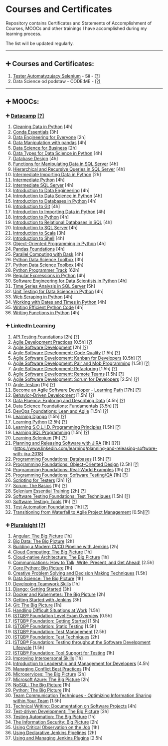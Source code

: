 # Courses and Certificates

Repository contains Certificates and Statements of Accomplishment of Courses, MOOCs and other trainings I have accomplished during my learning process.

The list will be updated regularly.

___
## :heavy_plus_sign:  Courses and Certificates:
1. [Tester Automatyzujący Selenium](/Courses%20and%20Certificates/Tester%20Automatyzuj%C4%85cy%20Selenium%20-%20Sii%20-%20Certyfikat.pdf) - Sii -       [[?]](https://sii.pl/szkolenia/oferta/tester-automatyzujacy/)
2. Data Science od podstaw - CODE:ME - [[?]](https://codeme.pl/datascience/)

___
## :heavy_plus_sign:  MOOCs:
### :heavy_plus_sign: [Datacamp](/MOOCs/DataCamp) [[?]](https://www.datacamp.com/courses-all)

1. [Cleaning Data in Python](/MOOCs/DataCamp/Cleaning%20Data%20in%20Python%20%5B4h%5D.pdf) [4h]
2. [Conda Essentials](/MOOCs/DataCamp/Conda%20Essentials%20%5B3h%5D.pdf) [3h]
3. [Data Engineering for Everyone](/MOOCs/DataCamp/Data%20Engineering%20for%20Everyone%20%5B2h%5D.pdf) [2h]
4. [Data Manipulation with pandas](/MOOCs/DataCamp/Data%20Manipulation%20with%20pandas%20%5B4h%5D.pdf) [4h]
5. [Data Science for Business](/MOOCs/DataCamp/Data%20Science%20for%20Business%20%5B2h%5D.pdf) [2h]
6. [Data Types for Data Science in Python](/MOOCs/DataCamp/Data%20Types%20for%20Data%20Science%20in%20Python%20%5B4h%5D.pdf) [4h]
7. [Database Design](/MOOCs/DataCamp/Database%20Design%20%5B4h%5D.pdf) [4h]
8. [Functions for Manipulating Data in SQL Server](/MOOCs/DataCamp/Functions%20for%20Manipulating%20Data%20in%20SQL%20Server%20%5B4h%5D.pdf) [4h]
9. [Hierarchical and Recursive Queries in SQL Server](/MOOCs/DataCamp/Hierarchical%20and%20Recursive%20Queries%20in%20SQL%20Server%20%5B4h%5D.pdf) [4h]
10. [Intermediate Importing Data in Python](/MOOCs/DataCamp/Intermediate%20Importing%20Data%20in%20Python%20%5B2h%5D.pdf) [2h]
11. [Intermediate Python](/MOOCs/DataCamp/Intermediate%20Python%20%5B4h%5D.pdf) [4h]
12. [Intermediate SQL Server](/MOOCs/DataCamp/Intermediate%20SQL%20Server%20%5B4h%5D.pdf) [4h]
13. [Introduction to Data Engineering](/MOOCs/DataCamp/Introduction%20to%20Data%20Engineering%20%5B4h%5D.pdf) [4h]
14. [Introduction to Data Science in Python](/MOOCs/DataCamp/Introduction%20to%20Data%20Science%20in%20Python%20%5B4h%5D.pdf) [4h]
15. [Introduction to Databases in Python](/MOOCs/DataCamp/Introduction%20to%20Databases%20in%20Python%20%5B4h%5D.pdf) [4h]
16. [Introduction to Git](/MOOCs/DataCamp/Introduction%20to%20Git%20%5B4h%5D.pdf) [4h]
17. [Introduction to Importing Data in Python](/MOOCs/DataCamp/Introduction%20to%20Importing%20Data%20in%20Python%20%5B4h%5D.pdf) [4h]
18. [Introduction to Python](/MOOCs/DataCamp/Introduction%20to%20Python%20%5B4h%5D.pdf) [4h]
19. [Introduction to Relational Databases in SQL](/MOOCs/DataCamp/Introduction%20to%20Relational%20Databases%20in%20SQL%20%5B4h%5D.pdf) [4h]
20. [Introduction to SQL Server](/MOOCs/DataCamp/Introduction%20to%20SQL%20Server%20%5B4h%5D.pdf) [4h]
21. [Introduction to Scala](/MOOCs/DataCamp/Introduction%20to%20Scala%20%5B3h%5D.pdf) [3h]
22. [Introduction to Shell](/MOOCs/DataCamp/Introduction%20to%20Shell%20%5B4h%5D.pdf) [4h]
23. [Object-Oriented Programming in Python](/MOOCs/DataCamp/Object-Oriented%20Programming%20in%20Python%20%5B4h%5D.pdf) [4h]
24. [Pandas Foundations](/MOOCs/DataCamp/Pandas%20Foundations%20%5B4h%5D.pdf) [4h]
25. [Parallel Computing with Dask](/MOOCs/DataCamp/Parallel%20Computing%20with%20Dask%20%5B4h%5D.pdf) [4h]
26. [Python Data Science Toolbox](/MOOCs/DataCamp/Python%20Data%20Science%20Toolbox%20%5B3h%5D.pdf) [3h]
27. [Python Data Science Toolbox](/MOOCs/DataCamp/Python%20Data%20Science%20Toolbox%20%5B4h%5D.pdf) [4h]
28. [Python Programmer Track](/MOOCs/DataCamp/Python%20Programmer%20Track%20%5B62h%5D.pdf) [62h]
29. [Regular Expressions in Python](/MOOCs/DataCamp/Regular%20Expressions%20in%20Python%20%5B4h%5D.pdf) [4h]
30. [Software Engineering for Data Scientists in Python](/MOOCs/DataCamp/Software%20Engineering%20for%20Data%20Scientists%20in%20Python%20%5B4h%5D.pdf) [4h]
31. [Time Series Analysis in SQL Server](/MOOCs/DataCamp/Time%20Series%20Analysis%20in%20SQL%20Server%20%5B5h%5D.pdf) [5h]
32. [Unit Testing for Data Science in Python](/MOOCs/DataCamp/Unit%20Testing%20for%20Data%20Science%20in%20Python%20%5B4h%5D.pdf) [4h]
33. [Web Scraping in Python](/MOOCs/DataCamp/Web%20Scraping%20in%20Python%20%5B4h%5D.pdf) [4h]
34. [Working with Dates and Times in Python](/MOOCs/DataCamp/Working%20with%20Dates%20and%20Times%20in%20Python%20%5B4h%5D.pdf) [4h]
35. [Writing Efficient Python Code](/MOOCs/DataCamp/Writing%20Efficient%20Python%20Code%20%5B4h%5D.pdf) [4h]
36. [Writing Functions in Python](/MOOCs/DataCamp/Writing%20Functions%20in%20Python%20%5B4h%5D.pdf) [4h] 


### :heavy_plus_sign: [LinkedIn Learning](/MOOCs/LinkedIn%20Learning)
1. [API Testing Foundations](/MOOCs/LinkedIn%20Learning/API%20Testing%20Foundations%20%5B2h%5D.pdf) [2h] [[?]](https://www.linkedin.com/learning/api-testing-foundations)
2. [Agile Development Practices](/MOOCs/LinkedIn%20Learning/Agile%20Development%20Practices%20%5B0.5h%5D.pdf) [0.5h] [[?]](https://www.linkedin.com/learning/agile-development-practices)
3. [Agile Software Development](/MOOCs/LinkedIn%20Learning/Agile%20Software%20Development%20Code%20Quality%20%5B1.5h%5D.pdf) [2h] [[?]](https://www.linkedin.com/learning/agile-software-development)
4. [Agile Software Development: Code Quality](/MOOCs/LinkedIn%20Learning/Agile%20Software%20Development%20Kanban%20for%20Developers%20%5B0.5h%5D.pdf) [1.5h] [[?]](https://www.linkedin.com/learning/agile-software-development-code-quality)
5. [Agile Software Development: Kanban for Developers](/MOOCs/LinkedIn%20Learning/Agile%20Software%20Development%20Pair%20and%20Mob%20Programming%20%5B1.5h%5D.pdf) [0.5h] [[?]](https://www.linkedin.com/learning/agile-software-development-kanban-for-developers)
6. [Agile Software Development: Pair and Mob Programming](/MOOCs/LinkedIn%20Learning/Agile%20Software%20Development%20Refactoring%20%5B1.5h%5D.pdf) [1.5h] [[?]](https://www.linkedin.com/learning/agile-software-development-pair-and-mob-programming)
7. [Agile Software Development: Refactoring](/MOOCs/LinkedIn%20Learning/Agile%20Software%20Development%20Remote%20Teams%20%5B1.5h%5D.pdf) [1.5h] [[?]](https://www.linkedin.com/learning/agile-software-development-refactoring)
8. [Agile Software Development: Remote Teams](/MOOCs/LinkedIn%20Learning/Agile%20Software%20Development%20Scrum%20for%20Developers%20%5B2.5h%5D.pdf) [1.5h] [[?]](https://www.linkedin.com/learning/agile-software-development-remote-teams)
9. [Agile Software Development: Scrum for Developers](/MOOCs/LinkedIn%20Learning/Agile%20Software%20Development%20%5B2h%5D.pdf) [2.5h] [[?]](https://www.linkedin.com/learning/agile-software-development-scrum-for-developers)
10. [Agile Testing](/MOOCs/LinkedIn%20Learning/Agile%20Testing%20%5B1h%5D.pdf) [1h] [[?]](https://www.linkedin.com/learning/agile-testing-2)
11. [Become an Agile Software Developer - Learning Path](/MOOCs/LinkedIn%20Learning/Become%20an%20Agile%20Software%20Developer%20%5B17h%5D.pdf) [17h] [[?]](https://www.linkedin.com/learning/paths/become-an-agile-software-developer)
12. [Behavior-Driven Development](/MOOCs/LinkedIn%20Learning/Behavior%20Driven%20Development%20%5B1.5h%5D.pdf) [1.5h] [[?]](https://www.linkedin.com/learning/behavior-driven-development)
13. [Data Fluency: Exploring and Describing Data](/MOOCs/LinkedIn%20Learning/Data%20Fluency%20Exploring%20and%20Describing%20Data%20%5B4.5h%5D.pdf) [4.5h] [[?]](https://www.linkedin.com/learning/data-fluency-exploring-and-describing-data)
14. [Data Science Foundations: Fundamentals](/MOOCs/LinkedIn%20Learning/Data%20Science%20Foundations%20Fundamentals%20%5B3.5h%5D.pdf) [3.5h] [[?]](https://www.linkedin.com/learning/data-science-foundations-fundamentals-2019)
15. [DevOps Foundations: Lean and Agile](/MOOCs/LinkedIn%20Learning/DevOps%20Foundations%20Lean%20and%20Agile%20%5B1.5h%5D.pdf) [1.5h] [[?]](https://www.linkedin.com/learning/devops-foundations-lean-and-agile)
16. [Learning Django](/MOOCs/LinkedIn%20Learning/Learning%20Django%20%5B1.5h%5D.pdf) [1.5h] [[?]](https://www.linkedin.com/learning/learning-django-2)
17. [Learning Python](/MOOCs/LinkedIn%20Learning/Learning%20Python%20%5B2.5h%5D.pdf) [2.5h] [[?]](https://www.linkedin.com/learning/learning-python-2020)
18. [Learning S.O.L.I.D. Programming Principles](/MOOCs/LinkedIn%20Learning/Learning%20S.O.L.I.D.%20Programming%20Principles%20%5B1.5h%5D.pdf) [1.5h] [[?]](https://www.linkedin.com/learning/learning-s-o-l-i-d-programming-principles)
19. [Learning SQL Programming](/MOOCs/LinkedIn%20Learning/Learning%20SQL%20Programming%20%5B1.5h%5D.pdf) [1.5h] [[?]](https://www.linkedin.com/learning/learning-sql-programming-2017)
20. [Learning Selenium](/MOOCs/LinkedIn%20Learning/Learning%20Selenium%20%5B1h%5D.pdf) [1h] [[?]](https://www.linkedin.com/learning/learning-selenium)
21. [Planning and Releasing Software with JIRA](/MOOCs/LinkedIn%20Learning/Planning%20and%20Releasing%20Software%20with%20JIRA%20%5B1h%5D.pdf) [1h] [[?]](https://www.linkedin.com/learning/planning-and-releasing-software-with-jira-2018]
22. [Programming Foundations: Databases](/MOOCs/LinkedIn%20Learning/Programming%20Foundations%20Databases%20%5B1.5h%5D.pdf) [1.5h] [[?]](https://www.linkedin.com/learning/programming-foundations-databases-2)
23. [Programming Foundations: Object-Oriented Design](/MOOCs/LinkedIn%20Learning/Programming%20Foundations%20ObjectOriented%20Design%20%5B2.5h%5D.pdf) [2.5h] [[?]](https://www.linkedin.com/learning/programming-foundations-object-oriented-design-3)
24. [Programming Foundations: Real-World Examples](/MOOCs/LinkedIn%20Learning/Programming%20Foundations%20Real%20World%20Examples%20%5B3h%5D.pdf) [3h] [[?]](https://www.linkedin.com/learning/programming-foundations-real-world-examples)
25. [Programming Foundations: Software Testing/QA](/MOOCs/LinkedIn%20Learning/Programming%20Foundations%20Software%20Testing%20QA%20%5B1h%5D.pdf) [1h] [[?]](https://www.linkedin.com/learning/programming-foundations-software-testing-qa)
26. [Scripting for Testers](/MOOCs/LinkedIn%20Learning/Scripting%20for%20Testers%20%5B2h%5D.pdf) [2h] [[?]](https://www.linkedin.com/learning/scripting-for-testers)
27. [Scrum: The Basics](/MOOCs/LinkedIn%20Learning/Scrum%20The%20Basics%20%5B1h%5D.pdf) [1h] [[?]](https://www.linkedin.com/learning/scrum-the-basics)
28. [Selenium Essential Training](/MOOCs/LinkedIn%20Learning/Selenium%20Essential%20Training%20%5B2h%5D.pdf) [2h] [[?]](https://www.linkedin.com/learning/selenium-essential-training)
29. [Software Testing Foundations: Test Techniques](/MOOCs/LinkedIn%20Learning/Software%20Testing%20Foundations%20Test%20Techniques%20%5B1.5h%5D.pdf) [1.5h] [[?]](https://www.linkedin.com/learning/software-testing-foundations-test-techniques)
30. [Software Testing: Tools](/MOOCs/LinkedIn%20Learning/Software%20Testing%20Tools%20%5B1h%5D.pdf) [1h] [[?]](https://www.linkedin.com/learning/software-testing-tools)
31. [Test Automation Foundations](/MOOCs/LinkedIn%20Learning/Test%20Automation%20Foundations%20%5B1h%5D.pdf) [1h] [[?]](https://www.linkedin.com/learning/test-automation-foundations)
32. [Transitioning from Waterfall to Agile Project Management](/MOOCs/LinkedIn%20Learning/Transitioning%20from%20Waterfall%20to%20Agile%20Project%20Management%20%5B0.5h%5D.pdf) [0.5h][[?]](https://www.linkedin.com/learning/transitioning-from-waterfall-to-agile-project-management-2019)


### :heavy_plus_sign: [Pluralsight](/MOOCs/Pluralsight) [[?]](https://www.pluralsight.com/browse)
1. [Angular: The Big Picture](/MOOCs/Pluralsight/Angular%20-%20The%20Big%20Picture%20%5B1h%5D.pdf) [1h]
2. [Big Data: The Big Picture](/MOOCs/Pluralsight/Big%20Data%20-%20The%20Big%20Picture%20%5B2h%5D.pdf) [2h]
3. [Building a Modern CI/CD Pipeline with Jenkins](/MOOCs/Pluralsight/Building%20a%20modern%20CI%20CD%20pipeline%20with%20Jenkins%20%5B2h%5D.pdf) [2h]
4. [Cloud Computing: The Big Picture](/MOOCs/Pluralsight/Cloud%20Computing%20-%20The%20Big%20Picture%20%5B1h%5D.pdf) [1h]
5. [Cloud-native Architecture: The Big Picture](/MOOCs/Pluralsight/Cloud-native%20Architecture%20-%20The%20Big%20Picture%20%5B1h%5D.pdf) [1h]
6. [Communications: How to Talk, Write, Present, and Get Ahead!](/MOOCs/Pluralsight/Communications%20-%20How%20to%20Talk%2C%20Write%2C%20Present%2C%20and%20Get%20Ahead!%20%5B2.5h%5D.pdf) [2.5h]
7. [Core Python: Big Picture](/MOOCs/Pluralsight/Core%20Python%20-%20Big%20Picture%20%5B1h%5D.pdf) [1h]
8. [Creative Problem Solving and Decision Making Techniques](/MOOCs/Pluralsight/Creative%20Problem%20Solving%20and%20Decision%20Making%20Techniques%20%5B1.5h%5D.pdf) [1.5h]
9. [Data Science: The Big Picture](/MOOCs/Pluralsight/Data%20Science%20-%20The%20Big%20Picture%20%5B1h%5D.pdf) [1h]
10. [Developing Teamwork Skills](/MOOCs/Pluralsight/Developing%20Teamwork%20Skills%20%5B1h%5D.pdf) [1h]
11. [Django: Getting Started](/MOOCs/Pluralsight/Django%20-%20Getting%20Started.pdf) [3h]
12. [Docker and Kubernetes: The Big Picture](/MOOCs/Pluralsight/Docker%20and%20Kubernetes%20-%20The%20Big%20Picture%20%5B2h%5D.pdf) [2h]
13. [Getting Started with Jenkins](/MOOCs/Pluralsight/Getting%20Started%20with%20Jenkins%20%5B3h%5D.pdf) [3h]
14. [Git: The Big Picture](/MOOCs/Pluralsight/Git%20-%20The%20Big%20Picture%20%5B1h%5D.pdf) [1h]
15. [Handling Difficult Situations at Work](/MOOCs/Pluralsight/Handling%20Difficult%20Situations%20at%20Work%20%5B1.5h%5D.pdf) [1.5h]
16. [ISTQB® Foundation Level Exam Overview](/MOOCs/Pluralsight/ISTQB%C2%AE%20Foundation%20-%20Getting%20Started%20%5B1.5h%5D.pdf) [0.5h]
17. [ISTQB® Foundation: Getting Started](/MOOCs/Pluralsight/ISTQB%C2%AE%20Foundation%20-%20Static%20Testing%20%5B1.5h%5D.pdf) [1.5h]
18. [ISTQB® Foundation: Static Testing](/MOOCs/Pluralsight/ISTQB%C2%AE%20Foundation%20-%20Test%20Management%20%5B2.5h%5D.pdf) [1.5h]
19. [ISTQB® Foundation: Test Management](/MOOCs/Pluralsight/ISTQB%C2%AE%20Foundation%20-%20Test%20Techniques%20%5B2h%5D.pdf) [2.5h]
20. [ISTQB® Foundation: Test Techniques](/MOOCs/Pluralsight/ISTQB%C2%AE%20Foundation%20-%20Testing%20throughout%20the%20Software%20Development%20Lifecycle%20%5B1.5h%5D.pdf) [2h]
21. [ISTQB® Foundation: Testing throughout the Software Development Lifecycle](/MOOCs/Pluralsight/ISTQB%C2%AE%20Foundation%20-%20Tool%20Support%20for%20Testing%20%5B1h%5D.pdf) [1.5h]
22. [ISTQB® Foundation: Tool Support for Testing](/MOOCs/Pluralsight/ISTQB%C2%AE%20Foundation%20Level%20Exam%20Overview%20%5B0.5h%5D.pdf) [1h]
23. [Improving Interpersonal Skills](/MOOCs/Pluralsight/Improving%20Interpersonal%20Skills%20%5B1h%5D.pdf) [1h]
24. [Introduction to Leadership and Management for Developers](/MOOCs/Pluralsight/Introduction%20to%20Leadership%20and%20Management%20for%20Developers%20%5B4.5h%5D.pdf) [4.5h]
25. [Managing Conflict Best Practices](/MOOCs/Pluralsight/Managing%20Conflict%20Best%20Practices%20%5B1h%5D.pdf) [1h]
26. [Microservices: The Big Picture](/MOOCs/Pluralsight/Microservices%20-%20The%20Big%20Picture%20%5B2h%5D.pdf) [2h]
27. [Microsoft Azure: The Big Picture](/MOOCs/Pluralsight/Microsoft%20Azure%20-%20The%20Big%20Picture%20%5B2h%5D.pdf) [2h]
28. [NoSQL: The Big Picture](/MOOCs/Pluralsight/NoSQL%20-%20The%20Big%20Picture%20%5B1h%5D.pdf) [1h]
29. [Python: The Big Picture](/MOOCs/Pluralsight/Python%20-%20The%20Big%20Picture%20%5B1h%5D.pdf) [1h]
30. [Team Communication Techniques - Optimizing Information Sharing within Your Team](/MOOCs/Pluralsight/Team%20Communication%20Techniques%20-%20Optimizing%20Information%20Sharing%20within%20Your%20Team%20%5B1.5h%5D.pdf) [1.5h]
31. [Technical Writing: Documentation on Software Projects](/MOOCs/Pluralsight/Technical%20Writing%20-%20Documentation%20on%20Software%20Projects%20%5B4h%5D.pdf) [4h]
32. [Test-driven Development: The Big Picture](/MOOCs/Pluralsight/Test-driven%20Development%20-%20The%20Big%20Picture%20%5B2h%5D.pdf) [2h]
33. [Testing Automation: The Big Picture](/MOOCs/Pluralsight/Testing%20Automation%20-%20The%20Big%20Picture%20%5B1h%5D.pdf) [1h]
34. [The Information Security: Big Picture](/MOOCs/Pluralsight/The%20Information%20Security%20-%20Big%20Picture%20%5B2h%5D.pdf) [2h]
35. [Using Critical Observation on the Job](/MOOCs/Pluralsight/Using%20Critical%20Observation%20on%20the%20Job%20%5B1h%5D.pdf) [1h]
36. [Using Declarative Jenkins Pipelines](/MOOCs/Pluralsight/Using%20Declarative%20Jenkins%20Pipelines%20%5B2h%5D.pdf) [2h]
37. [Using and Managing Jenkins Plugins](/MOOCs/Pluralsight/Using%20and%20Managing%20Jenkins%20Plugins%20%5B2.5h%5D.pdf) [2.5h]
